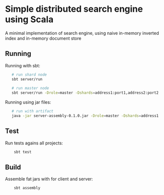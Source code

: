 # Simple distributed search engine using Scala

A minimal implementation of search engine, using naive in-memory 
inverted index and in-memory document store

## Running

Running with sbt:

```bash
   # run shard node
   sbt server/run 
   
   # run master node
   sbt server/run -Drole=master -Dshards=address1:port1,address2:port2...
```

Running using jar files:
```bash
   # run with artifact
   java -jar server-assembly-0.1.0.jar -Drole=master -Dshards=address1:port1,address2:port2...
```

## Test
Run tests agains all projects:
```bash
    sbt test
```

## Build

Assemble fat jars with for client and server:

```bash
    sbt assembly
```